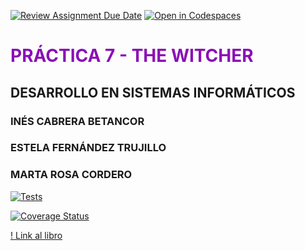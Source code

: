 [![Review Assignment Due Date](https://classroom.github.com/assets/deadline-readme-button-22041afd0340ce965d47ae6ef1cefeee28c7c493a6346c4f15d667ab976d596c.svg)](https://classroom.github.com/a/nao75Rei)
[![Open in Codespaces](https://classroom.github.com/assets/launch-codespace-2972f46106e565e64193e422d61a12cf1da4916b45550586e14ef0a7c637dd04.svg)](https://classroom.github.com/open-in-codespaces?assignment_repo_id=18539287)

# <span style="color: #8b0fb6;">PRÁCTICA 7 - THE WITCHER</span>
## DESARROLLO EN SISTEMAS INFORMÁTICOS 
### INÉS CABRERA BETANCOR
### ESTELA FERNÁNDEZ TRUJILLO
### MARTA ROSA CORDERO

[![Tests](https://github.com/ULL-ESIT-INF-DSI-2425/prct07-witcher-datamodel-groupi/actions/workflows/ci.yml/badge.svg)](https://github.com/ULL-ESIT-INF-DSI-2425/prct07-witcher-datamodel-groupi/actions/workflows/ci.yml)

[![Coverage Status](https://coveralls.io/repos/github/ULL-ESIT-INF-DSI-2425/prct07-witcher-datamodel-groupi/badge.svg?branch=main)](https://coveralls.io/github/ULL-ESIT-INF-DSI-2425/prct07-witcher-datamodel-groupi?branch=main)

[! Link al libro](https://puntoq.ull.es/permalink/34ULL_INST/kkpv9/alma991000487140308901)
